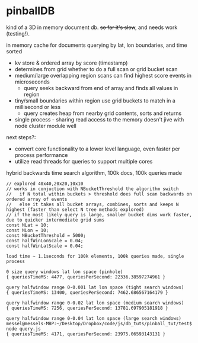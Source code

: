 # pinballDB

kind of a 3D in memory document db. ~~so far it's slow~~, and needs work (testing!).

in memory cache for documents querying by lat, lon boundaries, and time sorted
  * kv store & ordered array by score (timestamp)
  * determines from grid whether to do a full scan or grid bucket scan
  * medium/large overlapping region scans can find highest score events in microseconds
    * query seeks backward from end of array and finds all values in region
  * tiny/small boundaries within region use grid buckets to match in a millisecond or less
    * query creates heap from nearby grid contents, sorts and returns
  * single process - sharing read access to the memory doesn't jive with node cluster module well

next steps?:
  * convert core functionality to a lower level language, even faster per process performance
  * utilize read threads for queries to support multiple cores


hybrid backwards time search algorithm, 100k docs, 100k queries made

```
// explored 40x40,20x20,10x10
// works in conjuction with NBucketThreshold the algorithm switch
//   if N total within buckets > threshold does full scan backwards on ordered array of events
//   else it takes all bucket arrays, combines, sorts and keeps N highest (faster than select N tree methods explored)
// if the most likely query is large, smaller bucket dims work faster, due to quicker intermediate grid sums
const NLat = 10;
const NLon = 10;
const NBucketThreshold = 5000;
const halfWinLonScale = 0.04;
const halfWinLatScale = 0.04;

```

```
load time ~ 1.1seconds for 100k elements, 100k queries made, single process

0 size query windows lat lon space (pinhole)
{ queriesTimeMS: 4477, queriesPerSecond: 22336.38597274961 }

query halfwindow range 0-0.001 lat lon space (tight search windows)
{ queriesTimeMS: 13400, queriesPerSecond: 7462.686567164179 }

query halfwindow range 0-0.02 lat lon space (medium search windows)
{ queriesTimeMS: 7256, queriesPerSecond: 13781.697905181918 }

query halfwindow range 0-0.04 lat lon space (large search windows)
messel@messels-MBP:~/Desktop/Dropbox/code/js/db_tuts/pinball_tut/test$ node query.js 
{ queriesTimeMS: 4171, queriesPerSecond: 23975.06593143131 }
```
  
  
